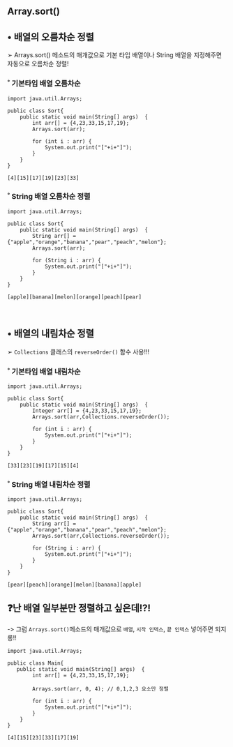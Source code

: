 Array.sort()
----


## • 배열의 오름차순 정렬  
➢ Arrays.sort() 메소드의 매개값으로 기본 타입 배열이나 String 배열을 지정해주면 자동으로 오름차순 정렬!  

### ˚ 기본타입 배열 오름차순  
```
import java.util.Arrays;

public class Sort{
    public static void main(String[] args)  {
        int arr[] = {4,23,33,15,17,19};
        Arrays.sort(arr);
        
        for (int i : arr) {
            System.out.print("["+i+"]");
        }
    }
}
```

```
[4][15][17][19][23][33]
```

### ˚ String 배열 오름차순 정렬  
```
import java.util.Arrays;

public class Sort{
    public static void main(String[] args)  {
        String arr[] = {"apple","orange","banana","pear","peach","melon"};
        Arrays.sort(arr);
        
        for (String i : arr) {
            System.out.print("["+i+"]");
        }
    }
}
```

```
[apple][banana][melon][orange][peach][pear]
```

&nbsp;  

## • 배열의 내림차순 정렬  
➢ `Collections` 클래스의 `reverseOrder()` 함수 사용!!!  

### ˚ 기본타입 배열 내림차순 
```
import java.util.Arrays;

public class Sort{
    public static void main(String[] args)  {
        Integer arr[] = {4,23,33,15,17,19};
        Arrays.sort(arr,Collections.reverseOrder());
        
        for (int i : arr) {
            System.out.print("["+i+"]");
        }
    }
}
```

```
[33][23][19][17][15][4]
```

### ˚ String 배열 내림차순 정렬 
```
import java.util.Arrays;

public class Sort{
    public static void main(String[] args)  {
        String arr[] = {"apple","orange","banana","pear","peach","melon"};
        Arrays.sort(arr,Collections.reverseOrder());
        
        for (String i : arr) {
            System.out.print("["+i+"]");
        }
    }
}
```

```
[pear][peach][orange][melon][banana][apple]
```  

## ❓난 배열 일부분만 정렬하고 싶은데!?!
-> 그럼 `Arrays.sort()`메소드의 매개값으로 `배열`, `시작 인덱스`, `끝 인덱스` 넣어주면 되지롱!!  
```
import java.util.Arrays;

public class Main{
   public static void main(String[] args)  {
        int arr[] = {4,23,33,15,17,19};

        Arrays.sort(arr, 0, 4); // 0,1,2,3 요소만 정렬
        
        for (int i : arr) {
            System.out.print("["+i+"]");
        }
    }
}
```

```
[4][15][23][33][17][19]
```


